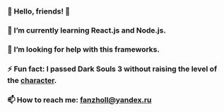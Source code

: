 ### 👋 Hello, friends! 👋
### 🌱 I’m currently learning React.js and Node.js.
### 🤔 I’m looking for help with this frameworks.
### ⚡ Fun fact: I passed Dark Souls 3 without raising the level of the <a href='https://www.doods.com'>character</a>.
### 📫 How to reach me: fanzholl@yandex.ru

<!--
**Fanzholl/Fanzholl** is a ✨ _special_ ✨ repository because its `README.md` (this file) appears on your GitHub profile.

Here are some ideas to get you started:

- 🔭 I’m currently working on ...
- 🌱 I’m currently learning ...
- 👯 I’m looking to collaborate on ...
- 🤔 I’m looking for help with ...
- 💬 Ask me about ...
- 📫 How to reach me: ...
- 😄 Pronouns: ...
- ⚡ Fun fact: ...
-->
